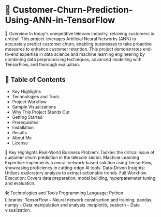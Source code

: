 # 🚀 Customer-Churn-Prediction-Using-ANN-in-TensorFlow

🌟 Overview
In today's competitive telecom industry, retaining customers is critical. This project leverages Artificial Neural Networks (ANN) to accurately predict customer churn, enabling businesses to take proactive measures to enhance customer retention.
This project demonstrates end-to-end expertise in data science and machine learning engineering by combining data preprocessing techniques, advanced modelling with TensorFlow, and thorough evaluation.



## 📑  Table of Contents
- Key Highlights
- Technologies and Tools
- Project Workflow
- Sample Visualizations
- Why This Project Stands Out
- Getting Started
- Prerequisites
- Installation
- Results
- About Me
- License
  
📌 Key Highlights
Real-World Business Problem: Tackles the critical issue of customer churn prediction in the telecom sector.
Machine Learning Expertise: Implements a neural network-based solution using TensorFlow, showcasing proficiency in cutting-edge AI tools.
Data-Driven Insights: Utilizes exploratory analysis to extract actionable trends.
Full Workflow Execution: Covers data preparation, model building, hyperparameter tuning, and evaluation.


🛠️ Technologies and Tools
Programming Language: Python <br/>
Libraries:
TensorFlow – Neural network construction and training.
pandas, numpy – Data manipulation and analysis.
matplotlib, seaborn – Data visualization.
